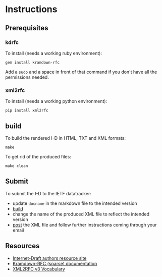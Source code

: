 # Instructions

## Prerequisites

### kdrfc

To install (needs a working ruby environment):

```shell
gem install kramdown-rfc
```

Add a `sudo` and a space in front of that command if you don't have all the
permissions needed.

### xml2rfc

To install (needs a working python environment):

```shell
pip install xml2rfc
```

## build

To build the rendered I-D in HTML, TXT and XML formats:

```shell
make
```

To get rid of the produced files:

```shell
make clean
```

## Submit

To submit the I-D to the IETF datatracker:

* update `docname` in the markdown file to the intended version
* [build](#build)
* change the name of the produced XML file to reflect the intended version
* [post](https://datatracker.ietf.org/submit/) the XML file and follow further
  instructions coming through your email

## Resources

* [Internet-Draft authors resource site](https://authors.ietf.org)
* [Kramdown-RFC (sparse) documentation](https://github.com/cabo/kramdown-rfc#readme)
* [XML2RFC v3 Vocabulary](https://datatracker.ietf.org/doc/html/rfc7991)
